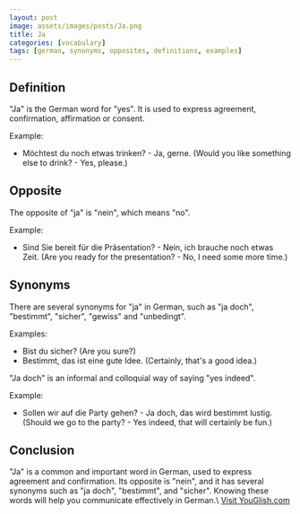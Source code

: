 ```yaml
---
layout: post
image: assets/images/posts/Ja.png
title: Ja
categories: [vocabulary]
tags: [german, synonyms, opposites, definitions, examples]
---
```


## Definition
"Ja" is the German word for "yes". It is used to express agreement, confirmation, affirmation or consent. 

Example: 
- Möchtest du noch etwas trinken? - Ja, gerne. (Would you like something else to drink? - Yes, please.)

## Opposite
The opposite of "ja" is "nein", which means "no". 

Example: 
- Sind Sie bereit für die Präsentation? - Nein, ich brauche noch etwas Zeit. (Are you ready for the presentation? - No, I need some more time.)

## Synonyms 
There are several synonyms for "ja" in German, such as "ja doch", "bestimmt", "sicher", "gewiss" and "unbedingt". 

Examples:
- Bist du sicher? (Are you sure?)
- Bestimmt, das ist eine gute Idee. (Certainly, that's a good idea.)

"Ja doch" is an informal and colloquial way of saying "yes indeed".

Example:
- Sollen wir auf die Party gehen? - Ja doch, das wird bestimmt lustig. (Should we go to the party? - Yes indeed, that will certainly be fun.)

## Conclusion
"Ja" is a common and important word in German, used to express agreement and confirmation. Its opposite is "nein", and it has several synonyms such as "ja doch", "bestimmt", and "sicher". Knowing these words will help you communicate effectively in German.\ <a id="yg-widget-0" class="youglish-widget" data-query="Ja" data-lang="german" data-components="8412" data-auto-start="0" data-bkg-color="theme_light" data-title="How%20to%20pronounce%20Ja%20in%20German"  rel="nofollow" href="https://youglish.com">Visit YouGlish.com</a><script async src="https://youglish.com/public/emb/widget.js" charset="utf-8"></script>